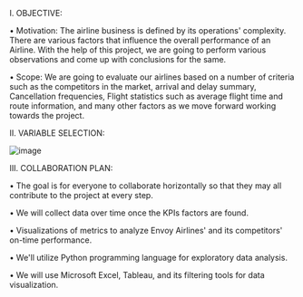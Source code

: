I. OBJECTIVE:

• Motivation:
The airline business is defined by its operations' complexity. There are various factors that influence the overall performance of an Airline. With the help of this project, we are going to perform various observations and come up with conclusions for the same.

• Scope:
We are going to evaluate our airlines based on a number of criteria such as the competitors in the market, arrival and delay summary, Cancellation frequencies, Flight statistics such as average flight time and route information, and many other factors as we move forward working towards the project.


II. VARIABLE SELECTION:

![image](https://user-images.githubusercontent.com/11815663/200677601-f38cbeb2-becd-435f-aa9a-73c4a08eea16.png)


III.	COLLABORATION PLAN:

•	The goal is for everyone to collaborate horizontally so that they may all contribute to the project at every step. 

•	We will collect data over time once the KPIs factors are found. 

•	Visualizations of metrics to analyze Envoy Airlines' and its competitors' on-time performance. 

•	We'll utilize Python programming language for exploratory data analysis.

•	We will use Microsoft Excel, Tableau, and its filtering tools for data visualization.

